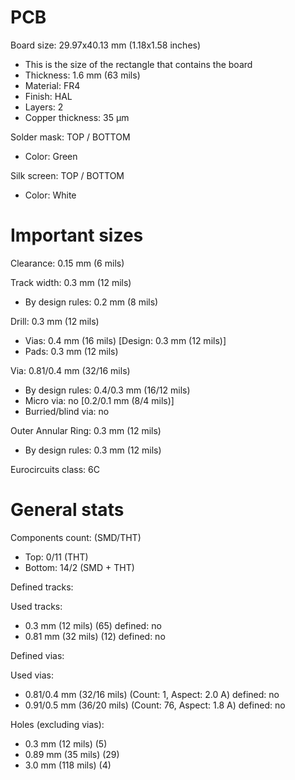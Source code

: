 # PCB

Board size: 29.97x40.13 mm (1.18x1.58 inches)

- This is the size of the rectangle that contains the board
- Thickness: 1.6 mm (63 mils)
- Material: FR4
- Finish: HAL
- Layers: 2
- Copper thickness: 35 µm

Solder mask: TOP / BOTTOM

- Color: Green

Silk screen: TOP / BOTTOM

- Color: White


# Important sizes

Clearance: 0.15 mm (6 mils)

Track width: 0.3 mm (12 mils)

- By design rules: 0.2 mm (8 mils)

Drill: 0.3 mm (12 mils)

- Vias: 0.4 mm (16 mils) [Design: 0.3 mm (12 mils)]
- Pads: 0.3 mm (12 mils)

Via: 0.81/0.4 mm (32/16 mils)

- By design rules: 0.4/0.3 mm (16/12 mils)
- Micro via: no [0.2/0.1 mm (8/4 mils)]
- Burried/blind via: no

Outer Annular Ring: 0.3 mm (12 mils)

- By design rules: 0.3 mm (12 mils)

Eurocircuits class: 6C


# General stats

Components count: (SMD/THT)

- Top: 0/11 (THT)
- Bottom: 14/2 (SMD + THT)

Defined tracks:


Used tracks:

- 0.3 mm (12 mils) (65) defined: no
- 0.81 mm (32 mils) (12) defined: no

Defined vias:


Used vias:

- 0.81/0.4 mm (32/16 mils) (Count: 1, Aspect: 2.0 A) defined: no
- 0.91/0.5 mm (36/20 mils) (Count: 76, Aspect: 1.8 A) defined: no

Holes (excluding vias):

- 0.3 mm (12 mils) (5)
- 0.89 mm (35 mils) (29)
- 3.0 mm (118 mils) (4)




